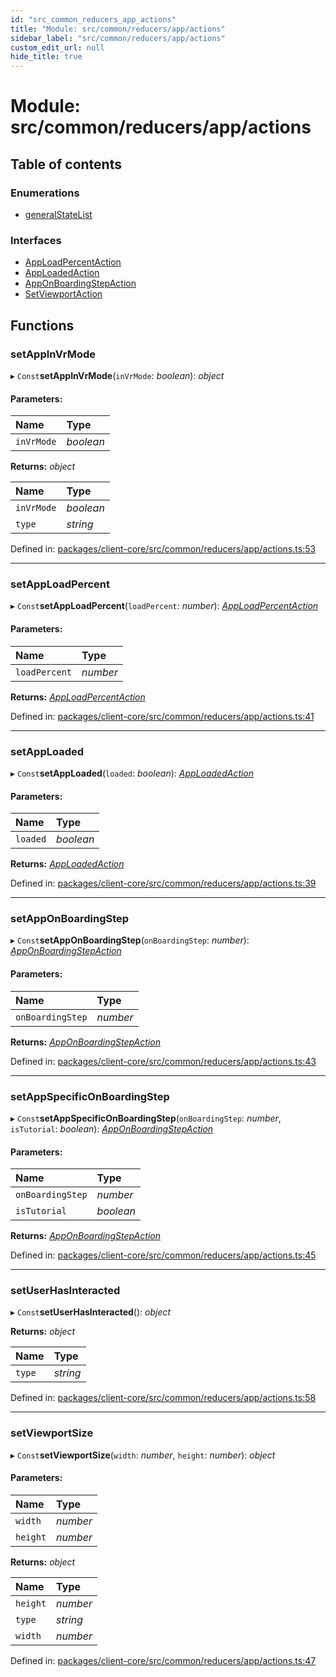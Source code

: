 ```yaml
---
id: "src_common_reducers_app_actions"
title: "Module: src/common/reducers/app/actions"
sidebar_label: "src/common/reducers/app/actions"
custom_edit_url: null
hide_title: true
---
```


# Module: src/common/reducers/app/actions

## Table of contents

### Enumerations

- [generalStateList](../enums/src_common_reducers_app_actions.generalstatelist.md)

### Interfaces

- [AppLoadPercentAction](../interfaces/src_common_reducers_app_actions.apploadpercentaction.md)
- [AppLoadedAction](../interfaces/src_common_reducers_app_actions.apploadedaction.md)
- [AppOnBoardingStepAction](../interfaces/src_common_reducers_app_actions.apponboardingstepaction.md)
- [SetViewportAction](../interfaces/src_common_reducers_app_actions.setviewportaction.md)

## Functions

### setAppInVrMode

▸ `Const`**setAppInVrMode**(`inVrMode`: *boolean*): *object*

#### Parameters:

Name | Type |
:------ | :------ |
`inVrMode` | *boolean* |

**Returns:** *object*

Name | Type |
:------ | :------ |
`inVrMode` | *boolean* |
`type` | *string* |

Defined in: [packages/client-core/src/common/reducers/app/actions.ts:53](https://github.com/xr3ngine/xr3ngine/blob/65dfcf39a/packages/client-core/src/common/reducers/app/actions.ts#L53)

___

### setAppLoadPercent

▸ `Const`**setAppLoadPercent**(`loadPercent`: *number*): [*AppLoadPercentAction*](../interfaces/src_common_reducers_app_actions.apploadpercentaction.md)

#### Parameters:

Name | Type |
:------ | :------ |
`loadPercent` | *number* |

**Returns:** [*AppLoadPercentAction*](../interfaces/src_common_reducers_app_actions.apploadpercentaction.md)

Defined in: [packages/client-core/src/common/reducers/app/actions.ts:41](https://github.com/xr3ngine/xr3ngine/blob/65dfcf39a/packages/client-core/src/common/reducers/app/actions.ts#L41)

___

### setAppLoaded

▸ `Const`**setAppLoaded**(`loaded`: *boolean*): [*AppLoadedAction*](../interfaces/src_common_reducers_app_actions.apploadedaction.md)

#### Parameters:

Name | Type |
:------ | :------ |
`loaded` | *boolean* |

**Returns:** [*AppLoadedAction*](../interfaces/src_common_reducers_app_actions.apploadedaction.md)

Defined in: [packages/client-core/src/common/reducers/app/actions.ts:39](https://github.com/xr3ngine/xr3ngine/blob/65dfcf39a/packages/client-core/src/common/reducers/app/actions.ts#L39)

___

### setAppOnBoardingStep

▸ `Const`**setAppOnBoardingStep**(`onBoardingStep`: *number*): [*AppOnBoardingStepAction*](../interfaces/src_common_reducers_app_actions.apponboardingstepaction.md)

#### Parameters:

Name | Type |
:------ | :------ |
`onBoardingStep` | *number* |

**Returns:** [*AppOnBoardingStepAction*](../interfaces/src_common_reducers_app_actions.apponboardingstepaction.md)

Defined in: [packages/client-core/src/common/reducers/app/actions.ts:43](https://github.com/xr3ngine/xr3ngine/blob/65dfcf39a/packages/client-core/src/common/reducers/app/actions.ts#L43)

___

### setAppSpecificOnBoardingStep

▸ `Const`**setAppSpecificOnBoardingStep**(`onBoardingStep`: *number*, `isTutorial`: *boolean*): [*AppOnBoardingStepAction*](../interfaces/src_common_reducers_app_actions.apponboardingstepaction.md)

#### Parameters:

Name | Type |
:------ | :------ |
`onBoardingStep` | *number* |
`isTutorial` | *boolean* |

**Returns:** [*AppOnBoardingStepAction*](../interfaces/src_common_reducers_app_actions.apponboardingstepaction.md)

Defined in: [packages/client-core/src/common/reducers/app/actions.ts:45](https://github.com/xr3ngine/xr3ngine/blob/65dfcf39a/packages/client-core/src/common/reducers/app/actions.ts#L45)

___

### setUserHasInteracted

▸ `Const`**setUserHasInteracted**(): *object*

**Returns:** *object*

Name | Type |
:------ | :------ |
`type` | *string* |

Defined in: [packages/client-core/src/common/reducers/app/actions.ts:58](https://github.com/xr3ngine/xr3ngine/blob/65dfcf39a/packages/client-core/src/common/reducers/app/actions.ts#L58)

___

### setViewportSize

▸ `Const`**setViewportSize**(`width`: *number*, `height`: *number*): *object*

#### Parameters:

Name | Type |
:------ | :------ |
`width` | *number* |
`height` | *number* |

**Returns:** *object*

Name | Type |
:------ | :------ |
`height` | *number* |
`type` | *string* |
`width` | *number* |

Defined in: [packages/client-core/src/common/reducers/app/actions.ts:47](https://github.com/xr3ngine/xr3ngine/blob/65dfcf39a/packages/client-core/src/common/reducers/app/actions.ts#L47)
